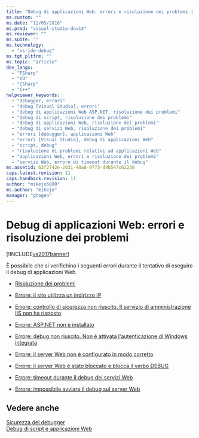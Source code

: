```yaml
---
title: "Debug di applicazioni Web: errori e risoluzione dei problemi | Microsoft Docs"
ms.custom: ""
ms.date: "12/05/2016"
ms.prod: "visual-studio-dev14"
ms.reviewer: ""
ms.suite: ""
ms.technology: 
  - "vs-ide-debug"
ms.tgt_pltfrm: ""
ms.topic: "article"
dev_langs: 
  - "FSharp"
  - "VB"
  - "CSharp"
  - "C++"
helpviewer_keywords: 
  - "debugger, errori"
  - "debug [Visual Studio], errori"
  - "debug di applicazioni Web ASP.NET, risoluzione dei problemi"
  - "debug di script, risoluzione dei problemi"
  - "debug di applicazioni Web, risoluzione dei problemi"
  - "debug di servizi Web, risoluzione dei problemi"
  - "errori [debugger], applicazioni Web"
  - "errori [Visual Studio], debug di applicazioni Web"
  - "script, debug"
  - "risoluzione di problemi relativi ad applicazioni Web"
  - "applicazioni Web, errori e risoluzione dei problemi"
  - "servizi Web, errore di timeout durante il debug"
ms.assetid: 63f2742e-2031-48a8-9773-d9b547c62230
caps.latest.revision: 11
caps.handback.revision: 11
author: "mikejo5000"
ms.author: "mikejo"
manager: "ghogen"
---
```

# Debug di applicazioni Web: errori e risoluzione dei problemi
[!INCLUDE[vs2017banner](../code-quality/includes/vs2017banner.md)]

È possibile che si verifichino i seguenti errori durante il tentativo di eseguire il debug di applicazioni Web.  
  
-   [Risoluzione dei problemi](../debugger/debugging-web-applications-troubleshooting.md)  
  
-   [Errore: il sito utilizza un indirizzo IP](../debugger/error-site-uses-ip-address.md)  
  
-   [Errore: controllo di sicurezza non riuscito. Il servizio di amministrazione IIS non ha risposto](../debugger/error-a-security-check-failed-because-the-iis-admin-service-did-not-respond.md)  
  
-   [Errore: ASP.NET non è installato](../debugger/error-aspnet-not-installed.md)  
  
-   [Errore: debug non riuscito. Non è attivata l'autenticazione di Windows integrata](../debugger/error-debugging-failed-because-integrated-windows-authentication-is-not-enabled.md)  
  
-   [Errore: il server Web non è configurato in modo corretto](../debugger/error-the-web-server-is-not-configured-correctly.md)  
  
-   [Errore: il server Web è stato bloccato e blocca il verbo DEBUG](../debugger/error-the-web-server-has-been-locked-down-and-is-blocking-the-debug-verb.md)  
  
-   [Errore: timeout durante il debug dei servizi Web](../debugger/error-timeout-while-debugging-web-services.md)  
  
-   [Errore: impossibile avviare il debug sul server Web](../debugger/error-unable-to-start-debugging-on-the-web-server.md)  
  
## Vedere anche  
 [Sicurezza del debugger](../debugger/debugger-security.md)   
 [Debug di script e applicazioni Web](../debugger/debugging-web-applications-and-script.md)